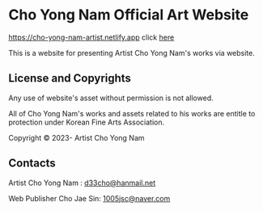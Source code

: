 # Cho Yong Nam Official Art Website

https://cho-yong-nam-artist.netlify.app
click [here](https://cho-yong-nam-artist.netlify.app)


This is a website for presenting Artist Cho Yong Nam's works via website.









## License and Copyrights
 
Any use of website's asset without permission is not allowed. 

All of Cho Yong Nam's works and assets related to his works are entitle to protection under Korean Fine Arts Association.

Copyright © 2023- Artist Cho Yong Nam

## Contacts

Artist Cho Yong Nam : d33cho@hanmail.net

Web Publisher Cho Jae Sin: 1005jsc@naver.com

